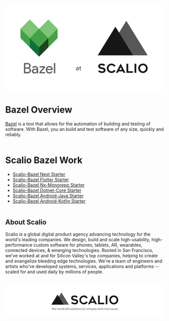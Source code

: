 <!--![Bazel at Scalio](assets/BazelAtScalioCrop.jpg)-->
![Bazel at Scalio](https://raw.githubusercontent.com/scalio/bazel/master/assets/bazel-at-scalio.svg?sanitize=true)

# Bazel Overview

<a href="https://bazel.build/">Bazel</a> is a tool that allows for the automation of building and testing of software. With Bazel, you an build and test software of any size, quickly and reliably.
<br><br>

# Scalio Bazel Work

- [Scalio-Bazel Nest Starter](https://scal.io/work/bazel-nestjs)
- [Scalio-Bazel Flutter Starter](https://scal.io/work/bazel-flutter)
- [Scalio-Bazel Nx-Monorepo Starter](https://scal.io/work/bazel-nx-monorepo)
- [Scalio-Bazel Dotnet-Core Starter](https://scal.io/work/bazel-dotnet-core)
- [Scalio-Bazel Android-Java Starter](https://scal.io/work/bazel-android-java)
- [Scalio-Bazel Android-Kotlin Starter](https://scal.io/work/bazel-android-kotlin)
<br><br>

## About Scalio
<p>
Scalio is a global digital product agency advancing technology for the world's leading companies. We design, build and scale high-usability, high-performance custom software for phones, tablets, AR, wearables, connected devices, & emerging technologies. Rooted in San Francisco, we've worked at and for Silicon Valley's top companies, helping to create and evangelize bleeding edge technologies. We're a team of engineers and artists who've developed systems, services, applications and platforms -- scaled for and used daily by millions of people. 
</p>

<p align="center">
    <br/>
    <a href="https://scal.io/">
        <img src="https://raw.githubusercontent.com/scalio/bazel/master/assets/scalio-logo.svg?sanitize=true" />
    </a>
    <br/>
</p>
